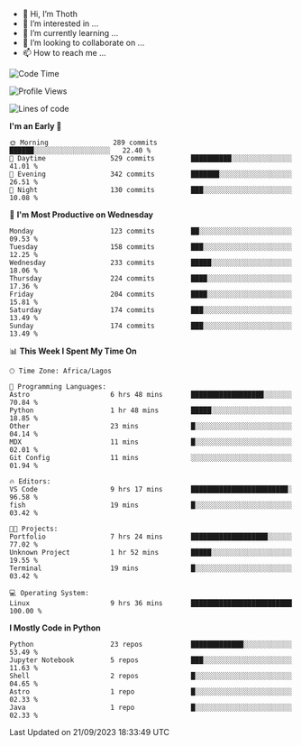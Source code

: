 <!---
thoth2357/thoth2357 is a ✨ special ✨ repository because its `README.md` (this file) appears on your GitHub profile.
You can click the Preview link to take a look at your changes.
--->

- 👋 Hi, I’m Thoth
- 👀 I’m interested in ...
- 🌱 I’m currently learning ...
- 💞️ I’m looking to collaborate on ...
- 📫 How to reach me ...




<!--START_SECTION:waka-->
![Code Time](http://img.shields.io/badge/Code%20Time-2%2C282%20hrs%2056%20mins-blue)

![Profile Views](http://img.shields.io/badge/Profile%20Views-0-blue)

![Lines of code](https://img.shields.io/badge/From%20Hello%20World%20I%27ve%20Written-29.8%20million%20lines%20of%20code-blue)

**I'm an Early 🐤** 

```text
🌞 Morning                289 commits         ██████░░░░░░░░░░░░░░░░░░░   22.40 % 
🌆 Daytime                529 commits         ██████████░░░░░░░░░░░░░░░   41.01 % 
🌃 Evening                342 commits         ███████░░░░░░░░░░░░░░░░░░   26.51 % 
🌙 Night                  130 commits         ███░░░░░░░░░░░░░░░░░░░░░░   10.08 % 
```
📅 **I'm Most Productive on Wednesday** 

```text
Monday                   123 commits         ██░░░░░░░░░░░░░░░░░░░░░░░   09.53 % 
Tuesday                  158 commits         ███░░░░░░░░░░░░░░░░░░░░░░   12.25 % 
Wednesday                233 commits         █████░░░░░░░░░░░░░░░░░░░░   18.06 % 
Thursday                 224 commits         ████░░░░░░░░░░░░░░░░░░░░░   17.36 % 
Friday                   204 commits         ████░░░░░░░░░░░░░░░░░░░░░   15.81 % 
Saturday                 174 commits         ███░░░░░░░░░░░░░░░░░░░░░░   13.49 % 
Sunday                   174 commits         ███░░░░░░░░░░░░░░░░░░░░░░   13.49 % 
```


📊 **This Week I Spent My Time On** 

```text
🕑︎ Time Zone: Africa/Lagos

💬 Programming Languages: 
Astro                    6 hrs 48 mins       ██████████████████░░░░░░░   70.84 % 
Python                   1 hr 48 mins        █████░░░░░░░░░░░░░░░░░░░░   18.85 % 
Other                    23 mins             █░░░░░░░░░░░░░░░░░░░░░░░░   04.14 % 
MDX                      11 mins             █░░░░░░░░░░░░░░░░░░░░░░░░   02.01 % 
Git Config               11 mins             ░░░░░░░░░░░░░░░░░░░░░░░░░   01.94 % 

🔥 Editors: 
VS Code                  9 hrs 17 mins       ████████████████████████░   96.58 % 
fish                     19 mins             █░░░░░░░░░░░░░░░░░░░░░░░░   03.42 % 

🐱‍💻 Projects: 
Portfolio                7 hrs 24 mins       ███████████████████░░░░░░   77.02 % 
Unknown Project          1 hr 52 mins        █████░░░░░░░░░░░░░░░░░░░░   19.55 % 
Terminal                 19 mins             █░░░░░░░░░░░░░░░░░░░░░░░░   03.42 % 

💻 Operating System: 
Linux                    9 hrs 36 mins       █████████████████████████   100.00 % 
```

**I Mostly Code in Python** 

```text
Python                   23 repos            █████████████░░░░░░░░░░░░   53.49 % 
Jupyter Notebook         5 repos             ███░░░░░░░░░░░░░░░░░░░░░░   11.63 % 
Shell                    2 repos             █░░░░░░░░░░░░░░░░░░░░░░░░   04.65 % 
Astro                    1 repo              █░░░░░░░░░░░░░░░░░░░░░░░░   02.33 % 
Java                     1 repo              █░░░░░░░░░░░░░░░░░░░░░░░░   02.33 % 
```




 Last Updated on 21/09/2023 18:33:49 UTC
<!--END_SECTION:waka-->
<!--![](http://github-profile-summary-cards.vercel.app/api/cards/profile-details?username=thoth2357&theme=2077)

![](http://github-profile-summary-cards.vercel.app/api/cards/stats?username=thoth2357&theme=2077)![](http://github-profile-summary-cards.vercel.app/api/cards/productive-time?username=thoth2357&theme=2077&utcOffset=8) -->
